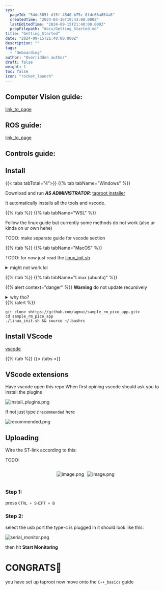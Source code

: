 ```yaml
---
sys:
  pageId: "54dc585f-d15f-45d0-b75c-8fdc66a854a8"
  createdTime: "2024-04-16T19:43:00.000Z"
  lastEditedTime: "2024-09-15T21:40:00.000Z"
  propFilepath: "docs/Getting_Started.md"
title: "Getting_Started"
date: "2024-09-15T21:40:00.000Z"
description: ""
tags:
  - "Onboarding"
author: "Overridden author"
draft: false
weight: 1
toc: false
icon: "rocket_launch"
---
```


## Computer Vision guide:

[link_to_page](86d45bc0-388b-4d26-8848-44f255f73d0e)

## ROS guide:

[link_to_page](3c76c1de-ec8f-46d6-8b0a-294005edc2d5)

## Controls guide:

## Install

{{< tabs tabTotal="4">}}
{{% tab tabName="Windows" %}}

Download and run _**AS ADMINISTRATOR**_: [taproot installer](https://github.com/Thornbots/TeachingFreshies/releases/tag/1.0)

It automatically installs all the tools and vscode.

{{% /tab %}}
{{% tab tabName="WSL" %}}

Follow the linux guide but currently some methods do not work (also ur kinda on ur own hehe)

TODO: make separate guide for vscode section

{{% /tab %}}
{{% tab tabName="MacOS" %}}

TODO: for now just read the [linux_init.sh](https://github.com/agmui/sample_rm_pico_app/blob/main/linux_init.sh)

<details>
<summary>might not work lol</summary>

`brew install libusb pkg-config`

Next install: [vscode](https://code.visualstudio.com/Download)

</details>

{{% /tab %}}
{{% tab tabName="Linux (ubuntu)" %}}

{{% alert context="danger" %}}
**Warning** do not update recursively
<details>
<summary>why tho?</summary>
There are some submodules that may go on for a while (like tinyusb) and I highly
recommend you don't need to get them.
If you want to see what submodules I update just look in `linux_init.sh`
</details>
{{% /alert %}}

```shell
git clone <https://github.com/agmui/sample_rm_pico_app.git>
cd sample_rm_pico_app
./linux_init.sh && source ~/.bashrc
```

## Install VScode

[vscode](https://code.visualstudio.com/Download)

{{% /tab %}}
{{< /tabs >}}

## VScode extensions

Have vscode open this repo
When first opining vscode should ask you to install the plugins

![install_plugins.png](https://prod-files-secure.s3.us-west-2.amazonaws.com/d518164a-d88e-44d1-a4ee-3adb3bd8bce0/89bd30f0-1825-4e77-867b-0a41ce370880/install_plugins.png?X-Amz-Algorithm=AWS4-HMAC-SHA256&X-Amz-Content-Sha256=UNSIGNED-PAYLOAD&X-Amz-Credential=ASIAZI2LB4663PXU7U2K%2F20250227%2Fus-west-2%2Fs3%2Faws4_request&X-Amz-Date=20250227T100835Z&X-Amz-Expires=3600&X-Amz-Security-Token=IQoJb3JpZ2luX2VjEDkaCXVzLXdlc3QtMiJGMEQCIEiOgS3hFteXDDcHGlVV0OqA5pZq1c9lJAnCsXu5j4JwAiBIS2HudetCBFR%2FLd0yzSAdL0vv64gBPhhz6BFawo%2BwFir%2FAwhyEAAaDDYzNzQyMzE4MzgwNSIM%2BRwqdf2TT9Xrwwm1KtwDG2%2FzixveJvP540QM%2FOAAtYrEeRDg5oDdwWYd%2BEiCQtSFSU85Fdyzlm3%2F89u6Jv7hXH7FjDgeh3H7X%2BqgV4oAM3m3b3ZWBXnHWs07JkixlB1INqesqAn5GuRl6sXMZN4l3nt6Dr1qIdFv%2BHHc0%2Fzld1YQQI9rx81JttBD9fb4z%2Bi1TipHHRfOtx9fo%2BKNAraMnXBaIbfQfh%2B7VjrxAK7KTyPcv6CnISndc%2FmAeqU%2FIpjJ2vFXo0EHklrTfaFDwjt4ZUl1WaG2qA93KKXmeisipcV5zfu7cjpDGN7pFsdGh%2FzW%2BNVOVOiHysrN43aOj%2BNIOdfEXaNq8fO8s3HQeYHW%2Bb%2B06bRzggAD5S07rv%2FolyX%2BxFh81xi9UkrnaIKirfNyNJ%2Fy0RyXjlSHrhMefUrhQpVAsRsUwSAZHOaBGllzZ0G75c%2F0JpgZQJx56iIejJDl40f4B3ljRTzi4L2ERyZ6tMDt6zHFdCYfO79ngx%2BOOjxJQq9DriqKULHSkyxUHLS%2FWOvOinpM6%2FGR90AMeyAWayiwaALDFvFCbFgzSkVT1xMNSUpV7KbKPClXGzwo0oKlqewlLnn6R%2F5t29FMSeCXlur9iD8RjXPESN1hTPQ3vDAwK3Zouuqp3eOLzsAw7NGAvgY6pgFs0AVugcO2wCvh%2FJ33MHFUhEAP%2Bt1M3yXmlSkA1FAhwsK3JQBAjFtehd6feLemIWahGOGeoCYvA0J%2BUu%2BySAeaYPhD0kSnLmXMERgFuV22E6rK%2B7a3j5q8Ka0UwWxaAfkCuXSosEDAx5WZtpfLl9eE1djECx5GwFQIhWwbW0QZfJ%2BO%2BwwFaXWaYY14vXnVJA7kLwnTdoMi9jc7DqP2fL02sXKH8kTo&X-Amz-Signature=20e8ee75aa811be25edc230a503ad143a6251dad8f0076ba6d493a1913d40382&X-Amz-SignedHeaders=host&x-id=GetObject)

If not just type `@recommended` here  

![recommended.png](https://prod-files-secure.s3.us-west-2.amazonaws.com/d518164a-d88e-44d1-a4ee-3adb3bd8bce0/61e661e9-5d85-4dfc-be0d-8d2097a5e793/recommended.png?X-Amz-Algorithm=AWS4-HMAC-SHA256&X-Amz-Content-Sha256=UNSIGNED-PAYLOAD&X-Amz-Credential=ASIAZI2LB4663PXU7U2K%2F20250227%2Fus-west-2%2Fs3%2Faws4_request&X-Amz-Date=20250227T100835Z&X-Amz-Expires=3600&X-Amz-Security-Token=IQoJb3JpZ2luX2VjEDkaCXVzLXdlc3QtMiJGMEQCIEiOgS3hFteXDDcHGlVV0OqA5pZq1c9lJAnCsXu5j4JwAiBIS2HudetCBFR%2FLd0yzSAdL0vv64gBPhhz6BFawo%2BwFir%2FAwhyEAAaDDYzNzQyMzE4MzgwNSIM%2BRwqdf2TT9Xrwwm1KtwDG2%2FzixveJvP540QM%2FOAAtYrEeRDg5oDdwWYd%2BEiCQtSFSU85Fdyzlm3%2F89u6Jv7hXH7FjDgeh3H7X%2BqgV4oAM3m3b3ZWBXnHWs07JkixlB1INqesqAn5GuRl6sXMZN4l3nt6Dr1qIdFv%2BHHc0%2Fzld1YQQI9rx81JttBD9fb4z%2Bi1TipHHRfOtx9fo%2BKNAraMnXBaIbfQfh%2B7VjrxAK7KTyPcv6CnISndc%2FmAeqU%2FIpjJ2vFXo0EHklrTfaFDwjt4ZUl1WaG2qA93KKXmeisipcV5zfu7cjpDGN7pFsdGh%2FzW%2BNVOVOiHysrN43aOj%2BNIOdfEXaNq8fO8s3HQeYHW%2Bb%2B06bRzggAD5S07rv%2FolyX%2BxFh81xi9UkrnaIKirfNyNJ%2Fy0RyXjlSHrhMefUrhQpVAsRsUwSAZHOaBGllzZ0G75c%2F0JpgZQJx56iIejJDl40f4B3ljRTzi4L2ERyZ6tMDt6zHFdCYfO79ngx%2BOOjxJQq9DriqKULHSkyxUHLS%2FWOvOinpM6%2FGR90AMeyAWayiwaALDFvFCbFgzSkVT1xMNSUpV7KbKPClXGzwo0oKlqewlLnn6R%2F5t29FMSeCXlur9iD8RjXPESN1hTPQ3vDAwK3Zouuqp3eOLzsAw7NGAvgY6pgFs0AVugcO2wCvh%2FJ33MHFUhEAP%2Bt1M3yXmlSkA1FAhwsK3JQBAjFtehd6feLemIWahGOGeoCYvA0J%2BUu%2BySAeaYPhD0kSnLmXMERgFuV22E6rK%2B7a3j5q8Ka0UwWxaAfkCuXSosEDAx5WZtpfLl9eE1djECx5GwFQIhWwbW0QZfJ%2BO%2BwwFaXWaYY14vXnVJA7kLwnTdoMi9jc7DqP2fL02sXKH8kTo&X-Amz-Signature=b0bfc4af8c50c4c7c248a48e4fbef96ce876d38ad77dabf32b3b44063a471c04&X-Amz-SignedHeaders=host&x-id=GetObject)

## Uploading

Wire the ST-link according to this:

TODO:

<div style="display: flex;flex-direction: row; column-gap:10px; max-width: 630px;justify-content: center;">
<div>

![image.png](https://prod-files-secure.s3.us-west-2.amazonaws.com/d518164a-d88e-44d1-a4ee-3adb3bd8bce0/210ecb78-1116-4d7b-b9b7-2292f66fa2c2/image.png?X-Amz-Algorithm=AWS4-HMAC-SHA256&X-Amz-Content-Sha256=UNSIGNED-PAYLOAD&X-Amz-Credential=ASIAZI2LB4666OSHOZAM%2F20250227%2Fus-west-2%2Fs3%2Faws4_request&X-Amz-Date=20250227T100838Z&X-Amz-Expires=3600&X-Amz-Security-Token=IQoJb3JpZ2luX2VjEDkaCXVzLXdlc3QtMiJIMEYCIQDSOLsRGrje9xXnG1HqFfcLSD0T6WyQbU086GvQQ3gP8gIhAJLVZlXAx4cDObFL6eOUCRlwWMEIoE7Wwo7IR2n6X67yKv8DCHIQABoMNjM3NDIzMTgzODA1IgzMAO0kI8AmTRynXr0q3AOhfnpN%2B%2B09zvCGCAw2QcYYhVb297JBH1c9Zgbmm67%2F13VoGEE61eEz0XrOVDqgcDtLxg%2BbUFFYIGSHnYXqQr9iQYb4Q%2FQKaAsMJLSiXWiSJQsQWRvSTGxH4gTZZQFY5aXHIxaRprOVr92kK%2Bmbu%2FUj9QppQ%2FjYOGzb6CzdyKPTOhn9FeW8wn%2Bd5ckfh0NSucensIjomw1hPkV38tH0yKEnsMzdNnbaK%2FhJ8LSiKXJVZ8RboB1YAf5H8rNV0wDaGFNqgRWw5mrMm2cTfhbAbvALLraHPAUOWNYlBp%2BVA7%2FKiDpxvrBS7g3F%2BblCvJLIPRpmzbfOS7P7u%2Blkss%2FAjy5oh1cZlIhbMrFojuFyhPg%2BzNWLNh6RyaRuR7SsFEFEif%2FmuxV5sy5FeeNMMPMn40wxyY6re33sgUkxVJS66halzrYI9lTmo%2FBEdsjzoALSgfhO%2FGY2%2Bt0tN75H7jL4cTbbUynAhlD5p6SCs4srdlJ5VJK6Mql7qnmwbbHxJrQk4vREbxbEhY1kD4tzFLrbDcingXk3u2ki82bYl6Bp6U9EWe1dT8BKBmeLCCSnRmvhZqo6ccO4elAryzcXgniJthVR4ava5LfQ5YKmfTAyBsBPbok2k8M1862ZgMrIvzCN0oC%2BBjqkAQuQeFfrBtH1yvb0lwaPabQEtQ1loneAXbM4anthhVD%2FF516FdXLmNVAs2N7sUyWiSYXGbxuesKbhZFMop5gEJTYACNi03oqyVJSlWiAQk7%2B1kwHmw9wPR89PwLz9R7OVQSNlFlajr8fqvt0X5f0tTLzOwXubWak77zX7G1sOQbNI8Fd8kGHBs%2FSWHKFKrcqbWFSY3pu3tb9elshEMJxskRAyCnD&X-Amz-Signature=a039d5967d5a801b600b2f3e538bf23812a1979a6e69584f889464dfb22ffda0&X-Amz-SignedHeaders=host&x-id=GetObject)

</div>
<div>

![image.png](https://prod-files-secure.s3.us-west-2.amazonaws.com/d518164a-d88e-44d1-a4ee-3adb3bd8bce0/33a0fd0f-8ca6-4a86-8e09-26e95ded1fff/image.png?X-Amz-Algorithm=AWS4-HMAC-SHA256&X-Amz-Content-Sha256=UNSIGNED-PAYLOAD&X-Amz-Credential=ASIAZI2LB466UTWVTY5D%2F20250227%2Fus-west-2%2Fs3%2Faws4_request&X-Amz-Date=20250227T100839Z&X-Amz-Expires=3600&X-Amz-Security-Token=IQoJb3JpZ2luX2VjEDkaCXVzLXdlc3QtMiJHMEUCIDcCRvKCsmL%2BhwMqAW6IZwtq1b%2Bkw8bZNmDE8NzFoc%2B%2BAiEAwy%2B3uXxwrCoxbDmGwh%2F0mtoKrR48rWVv7qaHlCTBSjMq%2FwMIchAAGgw2Mzc0MjMxODM4MDUiDObHcrT302btzCR2LSrcA0UMuXhDNYWczY%2BF8hFdqylJTcESnRPwhcdobgRG5wRmM6iMzsHcfNfrtAY5afdyNSjnaHoeL3eI13aESFSJoNrFLHuQazjkzOSDQRQsEVGjowngnffa0WonB4Y6vmW2YCKHEiPnEoXehTEcsEL6G%2B7SvbXnc2EY6K2vFMWhRNlm7eZiEkxyzjkQGiWZHdNq4QbUhVDISu%2FFouBEeEg6Vj3jZa5cR9dE69H%2FlYCJhB32SYOTRdUsRiBncVt2NhCxOfZ0W7rPmryAS%2FO2EC9976yJ27uZeAInDy%2Fpa8P2%2B5DWqrOFkDiXWUXPp9TwtJTUTA%2FXsABRbvGV0A51sCClfiTWIj4sWR0d7w3yI%2BxXGS13WBw97kQSgMxvK9oCGqWdudL2nA5BOLKIod4ConZWHEd5RssTrRF6AdTLksf1P95%2BGowrTSAw8YfuDuE5j0tnwLyIax4x4kcG33d3jTlitb3X%2F6ko27ZFuPSpwj4NApxiVV2B3T6fDRl%2Faj4Zq7gmvdrk8J9W7DNSiVTxtXxuA5lSFkbnvmmsNQ%2FQC%2Fqa07uzmwui4rCTjuA9wAfAOd3OIh4solyEOd6KipNseIhFdHmAPme21BY3GD2pCg17Zq%2BUQtjH28HRtO6FlfUoMI%2FSgL4GOqUBAma8MnZd7avsqoOsyHpcrYaCr3bp6FE1%2F8%2BuEnx5RrUKbzx4mVUD4BKuuH1ECJkpw3QMJyFhcpP%2B2ac2H3ZSt7MXNbWoYzRB2LwvKyNlGJOyuy1QS2%2B%2F1%2BlHcWaw9EcoMbC5qSzDc2%2BCqWnrWkJSVqfJHIlgQsgSwiHLBju%2FoTv8%2B4ZJ51Js%2BiaVs5GZBsfrpkkapg%2BTH5JKtIwsJhfVFeT8MKXd&X-Amz-Signature=91a5a44644852c7b5ed19ace5fef821384c6eec4fd6c89013576533eba4050bd&X-Amz-SignedHeaders=host&x-id=GetObject)

</div>
</div>

### Step 1:

press `CTRL + SHIFT + B`

### Step 2:

select the usb port the type-c is plugged in it should look like this:

![serial_monitor.png](https://prod-files-secure.s3.us-west-2.amazonaws.com/d518164a-d88e-44d1-a4ee-3adb3bd8bce0/f03f4774-05d4-4393-b6a0-d5efb6d315ab/serial_monitor.png?X-Amz-Algorithm=AWS4-HMAC-SHA256&X-Amz-Content-Sha256=UNSIGNED-PAYLOAD&X-Amz-Credential=ASIAZI2LB4663PXU7U2K%2F20250227%2Fus-west-2%2Fs3%2Faws4_request&X-Amz-Date=20250227T100835Z&X-Amz-Expires=3600&X-Amz-Security-Token=IQoJb3JpZ2luX2VjEDkaCXVzLXdlc3QtMiJGMEQCIEiOgS3hFteXDDcHGlVV0OqA5pZq1c9lJAnCsXu5j4JwAiBIS2HudetCBFR%2FLd0yzSAdL0vv64gBPhhz6BFawo%2BwFir%2FAwhyEAAaDDYzNzQyMzE4MzgwNSIM%2BRwqdf2TT9Xrwwm1KtwDG2%2FzixveJvP540QM%2FOAAtYrEeRDg5oDdwWYd%2BEiCQtSFSU85Fdyzlm3%2F89u6Jv7hXH7FjDgeh3H7X%2BqgV4oAM3m3b3ZWBXnHWs07JkixlB1INqesqAn5GuRl6sXMZN4l3nt6Dr1qIdFv%2BHHc0%2Fzld1YQQI9rx81JttBD9fb4z%2Bi1TipHHRfOtx9fo%2BKNAraMnXBaIbfQfh%2B7VjrxAK7KTyPcv6CnISndc%2FmAeqU%2FIpjJ2vFXo0EHklrTfaFDwjt4ZUl1WaG2qA93KKXmeisipcV5zfu7cjpDGN7pFsdGh%2FzW%2BNVOVOiHysrN43aOj%2BNIOdfEXaNq8fO8s3HQeYHW%2Bb%2B06bRzggAD5S07rv%2FolyX%2BxFh81xi9UkrnaIKirfNyNJ%2Fy0RyXjlSHrhMefUrhQpVAsRsUwSAZHOaBGllzZ0G75c%2F0JpgZQJx56iIejJDl40f4B3ljRTzi4L2ERyZ6tMDt6zHFdCYfO79ngx%2BOOjxJQq9DriqKULHSkyxUHLS%2FWOvOinpM6%2FGR90AMeyAWayiwaALDFvFCbFgzSkVT1xMNSUpV7KbKPClXGzwo0oKlqewlLnn6R%2F5t29FMSeCXlur9iD8RjXPESN1hTPQ3vDAwK3Zouuqp3eOLzsAw7NGAvgY6pgFs0AVugcO2wCvh%2FJ33MHFUhEAP%2Bt1M3yXmlSkA1FAhwsK3JQBAjFtehd6feLemIWahGOGeoCYvA0J%2BUu%2BySAeaYPhD0kSnLmXMERgFuV22E6rK%2B7a3j5q8Ka0UwWxaAfkCuXSosEDAx5WZtpfLl9eE1djECx5GwFQIhWwbW0QZfJ%2BO%2BwwFaXWaYY14vXnVJA7kLwnTdoMi9jc7DqP2fL02sXKH8kTo&X-Amz-Signature=23849a827efb207d472a18597e70e44ed43a333e3bd111c75d167973a5d6f92e&X-Amz-SignedHeaders=host&x-id=GetObject)

then hit **Start Monitoring**

# CONGRATS🎉

you have set up taproot now move onto the `C++_basics` guide
